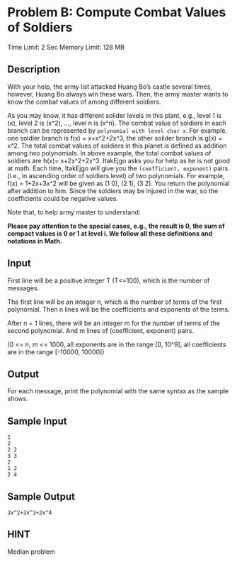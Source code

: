 # Problem B: Compute Combat Values of Soldiers

Time Limit: 2 Sec  Memory Limit: 128 MB

## Description

With your help, the army list attacked Huang Bo’s castle several times, however, Huang Bo always win these wars. Then, the army master wants to know the combat values of among different soldiers.

As you may know, it has different solider levels in this plant, e.g., level 1 is (x), level 2 is (x^2), …, level n is (x^n). The combat value of soldiers in each branch can be represented by `polynomial with level char x`. For example, one soldier branch is f(x) = x+x^2+2x^3, the other solider branch is g(x) = x^2. The total combat values of soldiers in this planet is defined as addition among two polynomials. In above example, the total combat values of soldiers are h(x)= x+2x^2+2x^3. ItakEjgo asks you for help as he is not good at math. Each time, ItakEjgo will give you the `(coefficient, exponent)` pairs (i.e., in ascending order of soldiers level) of two polynomials. For example, f(x) = 1+2x+3x^2 will be given as (1 0), (2 1), (3 2). You return the polynomial after addition to him. Since the soldiers may be injured in the war, so the coefficients could be negative values.

Note that, to help army master to understand:

**Please pay attention to the special cases, e.g., the result is 0, the sum of compact values is 0 or 1 at level i. We follow all these definitions and notations in Math.**

## Input

First line will be a positive integer T (T<=100), which is the number of messages.

The first line will be an integer n, which is the number of terms of the first polynomial. Then n lines will be the coefficients and exponents of the terms.

After n + 1 lines, there will be an integer m for the number of terms of the second polynomial. And m lines of (coefficient, exponent) pairs.

(0 <= n, m <= 1000, all exponents are in the range [0, 10^9], all coefficients are in the range [-10000, 10000])

## Output

For each message, print the polynomial with the same syntax as the sample shows.

## Sample Input

```
1
2
2 2
3 3
2
1 2
2 4
```

## Sample Output

```
3x^2+3x^3+2x^4
```

## HINT

Median problem